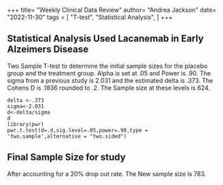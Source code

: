 +++
title= "Weekly Clinical Data Review"
author= "Andrea Jackson"
date= "2022-11-30"
tags = [
    "T-test",
    "Statistical Analysis",
]
+++




## Statistical Analysis Used Lacanemab in Early Alzeimers Disease 
Two Sample T-test to determine the initial sample sizes for the placebo group and the treatment group.
Alpha is set at .05 and Power is .90. The sigma from a previous study is 2.031 and the estimated delta is .373. The Cohens D is .1836 rounded to .2. The Sample size at these levels is 624.


```
delta <-.373
sigma<-2.031
d<-delta/sigma
d
library(pwr)
pwr.t.test(d=.d,sig.level=.05,power=.90,type = 'two.sample',alternative = "two.sided")

```

## Final Sample Size for study

After accounting for a 20% drop out rate. The New sample size is 783.


